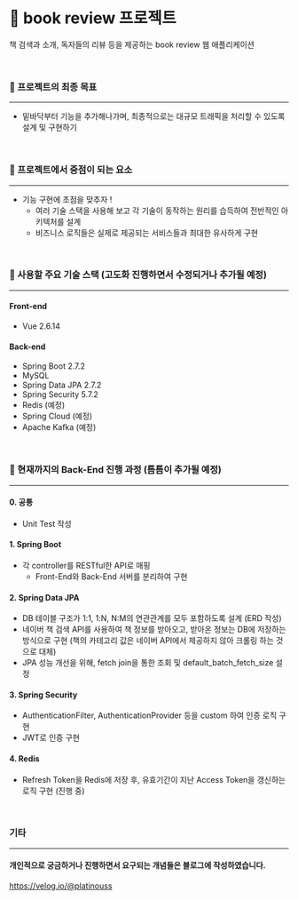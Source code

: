 # :blue_book: book review 프로젝트
책 검색과 소개, 독자들의 리뷰 등을 제공하는 book review 웹 애플리케이션

<br/>

### :pushpin: 프로젝트의 최종 목표
___
* 밑바닥부터 기능을 추가해나가며, 최종적으로는 대규모 트래픽을 처리할 수 있도록 설계 및 구현하기

<br/>

### :pushpin: 프로젝트에서 중점이 되는 요소
___
* 기능 구현에 초점을 맞추자 !
  * 여러 기술 스택을 사용해 보고 각 기술이 동작하는 원리를 습득하여 전반적인 아키텍처를 설계
  * 비즈니스 로직들은 실제로 제공되는 서비스들과 최대한 유사하게 구현

<br/>

### :paperclip: 사용할 주요 기술 스택 (고도화 진행하면서 수정되거나 추가될 예정)
___
#### Front-end
* Vue 2.6.14
#### Back-end
* Spring Boot 2.7.2
* MySQL
* Spring Data JPA 2.7.2
* Spring Security 5.7.2
* Redis (예정)
* Spring Cloud (예정)
* Apache Kafka (예정)

<br/>

### :bookmark: 현재까지의 Back-End 진행 과정 (틈틈이 추가될 예정)
___
#### 0. 공통
* Unit Test 작성
#### 1. Spring Boot
* 각 controller를 RESTful한 API로 매핑
    * Front-End와 Back-End 서버를 분리하여 구현
#### 2. Spring Data JPA
* DB 테이블 구조가 1:1, 1:N, N:M의 연관관계를 모두 포함하도록 설계 (ERD 작성)
* 네이버 책 검색 API를 사용하여 책 정보를 받아오고, 받아온 정보는 DB에 저장하는 방식으로 구현 (책의 카테고리 값은 네이버 API에서 제공하지 않아 크롤링 하는 것으로 대체)
* JPA 성능 개선을 위해, fetch join을 통한 조회 및 default_batch_fetch_size 설정
#### 3. Spring Security
* AuthenticationFilter, AuthenticationProvider 등을 custom 하여 인증 로직 구현
* JWT로 인증 구현
#### 4. Redis
* Refresh Token을 Redis에 저장 후, 유효기간이 지난 Access Token을 갱신하는 로직 구현 (진행 중)

<br/>

### 기타
___
#### 개인적으로 궁금하거나 진행하면서 요구되는 개념들은 블로그에 작성하였습니다.
https://velog.io/@platinouss